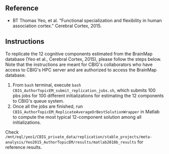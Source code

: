 ## Reference
- BT Thomas Yeo, et al. "Functional specialization and flexibility in human association cortex." Cerebral Cortex, 2015.

## Instructions

To replicate the 12 cognitive components estimated from the BrainMap database (Yeo et al., Cerebral Cortex, 2015), please follow the steps below.
Note that the instructions are meant for CBIG's collaborators who have access to CBIG's HPC server and are authorized to access the BrainMap database.

1. From `bash` terminal, execute `bash CBIG_AuthorTopicEM_submit_replication_jobs.sh`, which submits 100 pbs jobs for 100 different initializations for estimating the 12 components to CBIG's queue system.
2. Once all the jobs are finished, run `CBIG_AuthorTopicEM_ReplicateAverageOrBestSolutionWrapper` in Matlab to compute the most typical 12-component solution among all initializations.

Check `/mnt/eql/yeo1/CBIG_private_data/replication/stable_projects/meta-analysis/Yeo2015_AuthorTopicEM/results/matlab2018b_results` for reference results.
